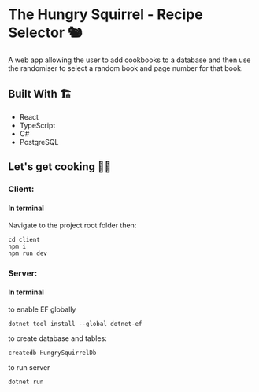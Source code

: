 # The Hungry Squirrel - Recipe Selector :chipmunk:

A web app allowing the user to add cookbooks to a database and then use the randomiser to select a random book and page number for that book.

## Built With :building_construction:
* React
* TypeScript
* C#
* PostgreSQL

## Let's get cooking :cook:

### Client:

#### In terminal
Navigate to the project root folder then:
```
cd client
npm i
npm run dev
```

### Server:

#### In terminal

to enable EF globally
```
dotnet tool install --global dotnet-ef
```

to create database and tables:
```
createdb HungrySquirrelDb
```

to run server
```
dotnet run
```
